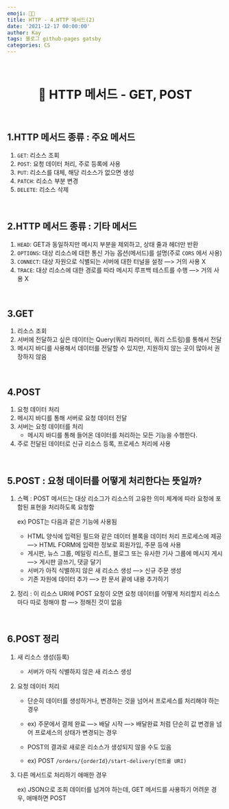 ```yaml
---
emoji: 👨‍💻
title: HTTP - 4.HTTP 메서드(2)
date: '2021-12-17 00:00:00'
author: Kay
tags: 블로그 github-pages gatsby
categories: CS
---
```


<br>

<h1 align="center">
  👋  HTTP 메서드 - GET, POST
</h1>

<br>

## 1.HTTP 메서드 종류 : 주요 메서드

1. `GET`: 리소스 조회
2. `POST`: 요청 데이터 처리, 주로 등록에 사용
3. `PUT`: 리소스를 대체, 해당 리소스가 없으면 생성
4. `PATCH`: 리소스 부분 변경
5. `DELETE`: 리소스 삭제

<br>

## 2.HTTP 메서드 종류 : 기타 메서드

1. `HEAD`: GET과 동일하지만 메시지 부분을 제외하고, 상태 줄과 헤더만 반환
2. `OPTIONS`: 대상 리소스에 대한 통신 가능 옵션(메서드)를 설명(주로 `CORS` 에서 사용)
3. `CONNECT`: 대상 자원으로 식별되는 서버에 대한 터널을 설정 —> 거의 사용 X
4. `TRACE`: 대상 리소스에 대한 경로를 따라 메시지 루프백 테스트를 수행 —> 거의 사용 X

<br>

## 3.GET

1. 리소스 조회
2. 서버에 전달하고 싶은 데이터는 Query(쿼리 파라미터, 쿼리 스트링)를 통해서 전달
3. 메시지 바디를 사용해서 데이터를 전달할 수 있지만, 지원하지 않는 곳이 많아서 권장하지 않음

<br>

## 4.POST

1. 요청 데이터 처리
2. 메시지 바디를 통해 서버로 요청 데이터 전달
3. 서버는 요청 데이터를 처리
   - 메시지 바디를 통해 들어온 데이터를 처리하는 모든 기능을 수행한다.
4. 주로 전달된 데이터로 신규 리소스 등록, 프로세스 처리에 사용

<br>

## 5.POST : 요청 데이터를 어떻게 처리한다는 뜻일까?

1. 스펙 : POST 메서드는 대상 리소그가 리소스의 고유한 의미 체계에 따라 요청에 포함된 표현을 처리하도록 요청함

   ex) POST는 다음과 같은 기능에 사용됨

   - HTML 양식에 입력된 필드와 같은 데이터 블록을 데이터 처리 프로세스에 제공
     —> HTML FORM에 입력한 정보로 회원가입, 주문 등에 사용
   - 게시판, 뉴스 그룹, 메일링 리스트, 블로그 또는 유사한 기사 그룹에 메시지 게시
     —> 게시판 글쓰기, 댓글 달기
   - 서버가 아직 식별하지 않은 새 리소스 생성
     —> 신규 주문 생성
   - 기존 자원에 데이터 추가
     —> 한 문서 끝에 내용 추가하기

2. 정리 : 이 리소스 URI에 POST 요청이 오면 요청 데이터를 어떻게 처리할지 리소스마다 따로 정해야 함 —> 정해진 것이 없음

<br>

## 6.POST 정리

1. 새 리소스 생성(등록)
   - 서버가 아직 식별하지 않은 새 리소스 생성
2. 요청 데이터 처리

   - 단순히 데이터를 생성하거나, 변경하는 것을 넘어서 프로세스를 처리해야 하는 경우

   - ex) 주문에서 결제 완료 —> 배달 시작 —> 배달완료 처럼 단순히 값 변경을 넘어 프로세스의 상태가 변경되는 경우

   - POST의 결과로 새로운 리소스가 생성되지 않을 수도 있음

   - ex) POST `/orders/{orderId}/start-delivery(컨트롤 URI)`

3. 다른 메서드로 처리하기 애매한 경우

   ex) JSON으로 조회 데이터를 넘겨야 하는데, GET 메서드를 사용하기 어려운 경우, 애매하면 POST

```toc

```
